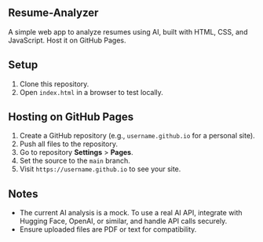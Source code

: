 ## Resume-Analyzer
A simple web app to analyze resumes using AI, built with HTML, CSS, and JavaScript. Host it on GitHub Pages.

## Setup
1. Clone this repository.
2. Open `index.html` in a browser to test locally.

## Hosting on GitHub Pages
1. Create a GitHub repository (e.g., `username.github.io` for a personal site).
2. Push all files to the repository.
3. Go to repository **Settings** > **Pages**.
4. Set the source to the `main` branch.
5. Visit `https://username.github.io` to see your site.

## Notes
- The current AI analysis is a mock. To use a real AI API, integrate with Hugging Face, OpenAI, or similar, and handle API calls securely.
- Ensure uploaded files are PDF or text for compatibility.
